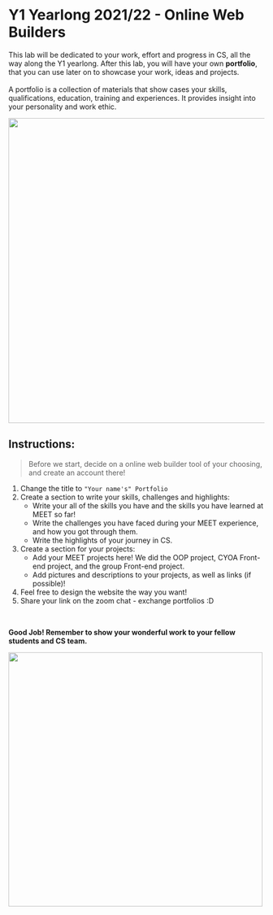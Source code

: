 # Y1 Yearlong 2021/22 - Online Web Builders

This lab will be dedicated to your work, effort and progress in CS, all the way along the Y1 yearlong.
After this lab, you will have your own **portfolio**, that you can use later on to showcase your work, ideas and projects. 
<br><br>
A portfolio is a collection of materials that show cases your skills, qualifications, education, training and experiences. It provides insight into your personality and work ethic. 




<img src="https://assets.justinmind.com/wp-content/uploads/2021/07/ux-portfolio-example-casual-tone.png" width="600">




## Instructions:
> Before we start, decide on a online web builder tool of your choosing, and create an account there!

1. Change the title to `"Your name's" Portfolio`
1. Create a section to write your skills, challenges and highlights:
	- Write your all of the skills you have and the skills you have learned at MEET so far!
	- Write the challenges you have faced during your MEET experience, and how you got through them.
	- Write the highlights of your journey in CS.
1. Create a section for your projects:
	- Add your MEET projects here! We did the OOP project, CYOA Front-end project, and the group Front-end project.
	- Add pictures and descriptions to your projects, as well as links (if possible)!
1. Feel free to design the website the way you want!
1. Share your link on the zoom chat - exchange portfolios :D 
	

<br>

**Good Job! Remember to show your wonderful work to your fellow students and CS team.**

<img src="https://www.creative-tim.com/blog/content/images/size/w960/wordpress/2019/09/website-builder.jpg" width="500">

    
  
  
